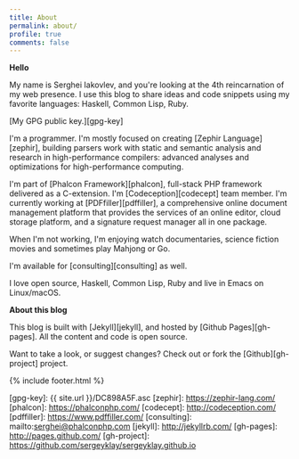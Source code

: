 ```yaml
---
title: About
permalink: about/
profile: true
comments: false
---
```


__Hello__

My name is Serghei Iakovlev, and you're looking at the 4th reincarnation of my
web presence. I use this blog to share ideas and code snippets using my favorite
languages: Haskell, Common Lisp, Ruby.

[My GPG public key.][gpg-key]

I'm a programmer. I'm mostly focused on creating [Zephir Language][zephir],
building parsers work with static and semantic analysis and research in
high-performance compilers: advanced analyses and optimizations for
high-performance computing.

I'm part of [Phalcon Framework][phalcon], full-stack PHP framework
delivered as a C-extension. I'm [Codeception][codecept] team member. I'm
currently working at [PDFfiller][pdffiller], a comprehensive online document
management platform that provides the services of an online editor, cloud
storage platform, and a signature request manager all in one package.

When I'm not working, I'm enjoying watch documentaries, science fiction movies
and sometimes play Mahjong or Go.

I'm available for [consulting][consulting] as well.

I love open source, Haskell, Common Lisp, Ruby and live in Emacs on Linux/macOS.

__About this blog__

This blog is built with [Jekyll][jekyll], and hosted by
[Github Pages][gh-pages]. All the content and code is open source.

Want to take a look, or suggest changes?
Check out or fork the [Github][gh-project] project.

{% include footer.html %}

[gpg-key]: {{ site.url }}/DC898A5F.asc
[zephir]: https://zephir-lang.com/
[phalcon]: https://phalconphp.com/
[codecept]: http://codeception.com/
[pdffiller]: https://www.pdffiller.com/
[consulting]: mailto:serghei@phalconphp.com
[jekyll]: http://jekyllrb.com/
[gh-pages]: http://pages.github.com/
[gh-project]: https://github.com/sergeyklay/sergeyklay.github.io

